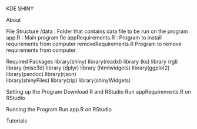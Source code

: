 KDE SHINY


About


File Structure
  /data : Folder that contains data file to be run on the program
  app.R : Main program fie
  appRequirements.R : Program to install requirements from computer
  removeRequirements.R Program to remove requirements from computer

Required Packages
  library(shiny)
  library(readxl)
  library (ks)
  library (rgl)
  library (misc3d)
  library (dplyr)
  library (htmlwidgets)
  library(ggplot2)
  library(pandoc)
  library(rjson)  
  library(shinyFiles)
  library(zip)
  library(shinyWidgets)

Setting up the Program
  Download R and RStudio
  Run appRequirements.R on RStudio


Running the Program
  Run app.R on RStudio  

Tutorials

